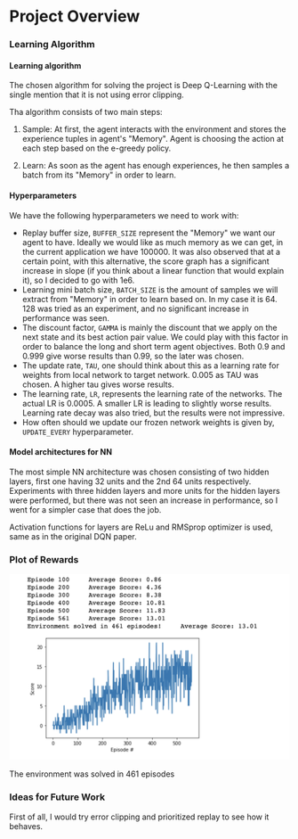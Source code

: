 # Project Overview

### Learning Algorithm

#### Learning algorithm

The chosen algorithm for solving the project is Deep Q-Learning with the single mention that it is not using error clipping.

Tha algorithm consists of two main steps:

1. Sample: At first, the agent interacts with the environment and stores the experience tuples in agent's "Memory". Agent is choosing the action at each step based on the e-greedy policy.

2. Learn: As soon as the agent has enough experiences, he then samples a batch from its "Memory" in order to learn. 

#### Hyperparameters

We have the following hyperparameters we need to work with:
* Replay buffer size, `BUFFER_SIZE` represent the "Memory" we want our agent to have. Ideally we would like as much memory as we can get, in the current application we have 100000. It was also observed that at a certain point, with this alternative, the score graph has a significant increase in slope (if you think about a linear function that would explain it), so I decided to go with 1e6.
* Learning mini batch size, `BATCH_SIZE` is the amount of samples we will extract from "Memory" in order to learn based on. In my case it is 64. 128 was tried as an experiment, and no significant increase in performance was seen.
* The discount factor, `GAMMA` is mainly the discount that we apply on the next state and its best action pair value. We could play with this factor  in order to balance the long and short term agent objectives. Both 0.9 and 0.999 give worse results than 0.99, so the later was chosen.
* The update rate, `TAU`, one should think about this as a learning rate for weights from local network to target network. 0.005 as TAU was chosen. A higher tau gives worse results.
* The learning rate, `LR`, represents the learning rate of the networks. The actual LR is 0.0005. A smaller LR is leading to slightly worse results. Learning rate decay was also tried, but the results were not impressive.
* How often should we update our frozen network weights is given by, `UPDATE_EVERY` hyperparameter. 


#### Model architectures for NN
The most simple NN architecture was chosen consisting of two hidden layers, first one having 32 units and the 2nd 64 units respectively.
Experiments with three hidden layers and more units for the hidden layers were performed, but there was not seen an increase in performance, so I went for a simpler case that does the job.

Activation functions for layers are ReLu and RMSprop optimizer is used, same as in the original DQN paper.

### Plot of Rewards

![RewardsPlot](report_episode_score.png) 

The environment was solved in 461 episodes

### Ideas for Future Work
First of all, I would try error clipping and prioritized replay to see how it behaves.


